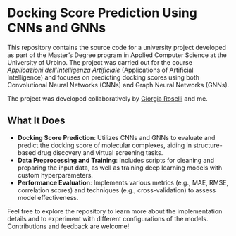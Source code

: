 # Docking Score Prediction Using CNNs and GNNs

This repository contains the source code for a university project developed as part of the Master’s Degree program in Applied Computer Science at the University of Urbino. The project was carried out for the course *Applicazioni dell’Intelligenza Artificiale* (Applications of Artificial Intelligence) and focuses on predicting docking scores using both Convolutional Neural Networks (CNNs) and Graph Neural Networks (GNNs).

The project was developed collaboratively by [Giorgia Roselli](https://github.com/GioRoss) and me.

## What It Does

- **Docking Score Prediction**: Utilizes CNNs and GNNs to evaluate and predict the docking score of molecular complexes, aiding in structure-based drug discovery and virtual screening tasks.
- **Data Preprocessing and Training**: Includes scripts for cleaning and preparing the input data, as well as training deep learning models with custom hyperparameters.
- **Performance Evaluation**: Implements various metrics (e.g., MAE, RMSE, correlation scores) and techniques (e.g., cross-validation) to assess model effectiveness.

Feel free to explore the repository to learn more about the implementation details and to experiment with different configurations of the models. Contributions and feedback are welcome!